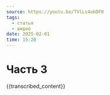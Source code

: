 ```yaml
---
source: https://youtu.be/TVlLs4ubDF0
tags:
  - статья
  - видео
date: 2025-02-01
time: 15:28
---
```


# Часть 3

{{transcribed_content}}
